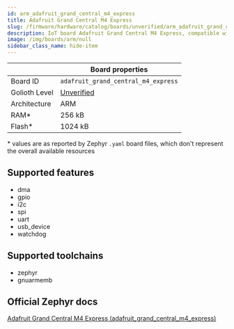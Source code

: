 ```yaml
---
id: arm_adafruit_grand_central_m4_express
title: Adafruit Grand Central M4 Express
slug: /firmware/hardware/catalog/boards/unverified/arm_adafruit_grand_central_m4_express
description: IoT board Adafruit Grand Central M4 Express, compatible with Golioth at unverified level.
image: /img/boards/arm/null
sidebar_class_name: hide-item
---
```


[//]: # (This is an auto-generated file, do not edit! Changes to it will be lost upon re-generation)



|                | Board properties     |
| -------------  | -------------------- |
| Board ID       | `adafruit_grand_central_m4_express` |
| Golioth Level  | [Unverified](/firmware/hardware#unverified-boards) |
| Architecture   | ARM |
| RAM*           | 256 kB |
| Flash*         | 1024 kB |

\* values are as reported by Zephyr `.yaml` board files, which don't represent the overall available resources



## Supported features

* dma
* gpio
* i2c
* spi
* uart
* usb_device
* watchdog

## Supported toolchains

* zephyr
* gnuarmemb

## Official Zephyr docs

[Adafruit Grand Central M4 Express (adafruit_grand_central_m4_express)](https://docs.zephyrproject.org/latest/boards/arm/adafruit_grand_central_m4_express/doc/index.html)
